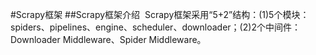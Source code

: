 #Scrapy框架
##Scrapy框架介绍
  Scrapy框架采用“5+2”结构：(1)5个模块：spiders、pipelines、engine、scheduler、downloader；(2)2个中间件：Downloader Middleware、Spider Middleware。
